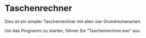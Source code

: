 # Taschenrechner

Dies ist ein simpler Taschenrechner mit allen vier Grundrechenarten.

Um das Programm zu starten, führen Sie "Taschenrechner.exe" aus.